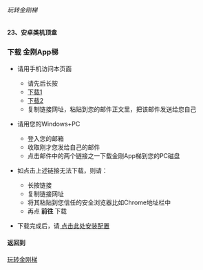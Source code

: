 ###### 玩转金刚梯
#### 23、安卓类机顶盒
### 下载 金刚App梯

- 请用手机访问本页面
  - 请先后长按
  - [下载1](https://github.com/a2zitpro/client/releases/download/latest/app-prod-release.apk)
  - [下载2](https://bitbucket.org/kk64/public/downloads/app-prod-release.apk)
  - 复制链接网址，粘贴到您的邮件正文里，把该邮件发送给您自己

- 请用您的Windows+PC
  - 登入您的邮箱
  - 收取刚才您发给自己的邮件
  - 点击邮件中的两个链接之一下载金刚App梯到您的PC磁盘
 
- 如点击上述链接无法下载，则请：
  - 长按链接
  - 复制链接网址
  - 将其粘贴到您信任的安全浏览器比如Chrome地址栏中
  - 再点<strong> 前往 </strong>下载

- 下载完成后，请[ 点击此处安装配置](https://github.com/a2zitpro/web/blob/master/LadderFree/Android/TVBox/KKLadderAPP/KKLadderAPPConfigure.md)

#### 返回到
[玩转金刚梯](https://github.com/a2zitpro/web/blob/master/LadderFree/A.md)
